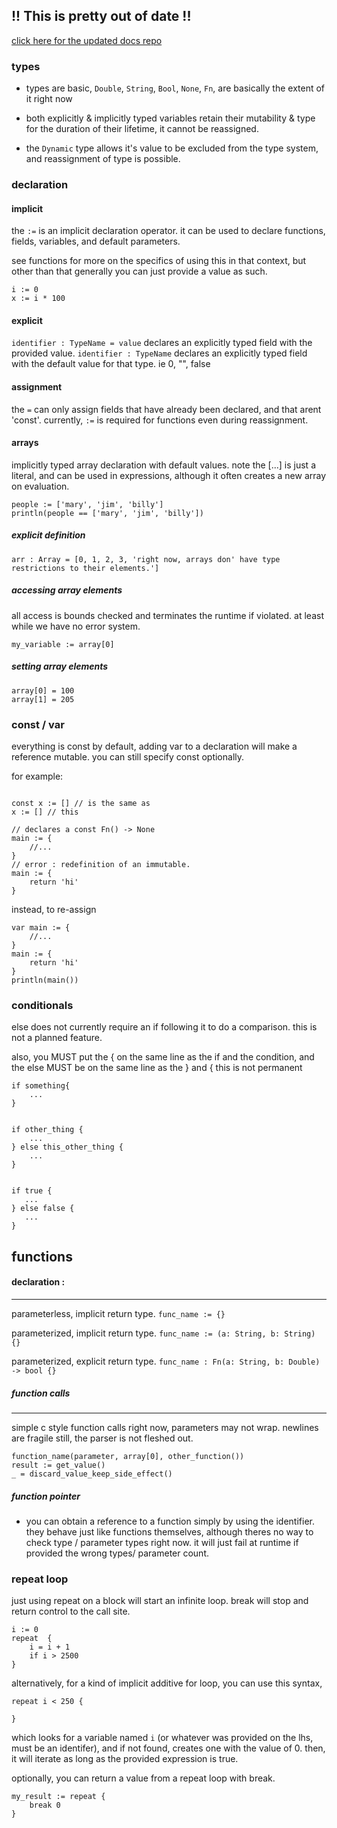 
## !! This is pretty out of date !!
[click here for the updated docs repo](https://github.com/toolateralus/scorch-lang-doc.git)

### types 
- types are basic, `Double`, `String`, `Bool`, `None`, `Fn`, are basically the extent of it right now

- both explicitly & implicitly typed variables retain their mutability & type for the duration of their lifetime, it cannot be reassigned.
- the `Dynamic` type allows it's value to be excluded from the type system, and reassignment of type is possible.



### declaration 


#### implicit

the `:=` is an implicit declaration operator.
it can be used to declare functions, fields, variables, and default parameters.

see functions for more on the specifics of using this in that context, but other than that
generally you can just provide a value as such.

```
i := 0
x := i * 100
```


#### explicit
`identifier : TypeName = value` declares an explicitly typed field with the provided value.
`identifier : TypeName` declares an explicitly typed field with the default value for that type. ie 0, "", false


#### assignment 
the `=` can only assign fields that have already been declared, and that arent 'const'.
currently, `:=` is required for functions even during reassignment.

#### arrays

implicitly typed array declaration with default values.
note the [...] is just a literal, and can be used in expressions, although it often creates a new array on evaluation.
```
people := ['mary', 'jim', 'billy']
println(people == ['mary', 'jim', 'billy'])
```

##### explicit definition

```
arr : Array = [0, 1, 2, 3, 'right now, arrays don' have type restrictions to their elements.']
```

##### accessing array elements 
all access is bounds checked and terminates the runtime if violated.
at least while we have no error system.
```
my_variable := array[0]
```
##### setting array elements
```
array[0] = 100
array[1] = 205
```


### const / var 
everything is const by default, adding var to a declaration will make a reference mutable.
you can still specify const optionally.

for example: 
```

const x := [] // is the same as
x := [] // this

// declares a const Fn() -> None
main := {
	//...
}
// error : redefinition of an immutable.
main := { 
	return 'hi'
}
```

instead, to re-assign
```
var main := {
	//...
}
main := {
	return 'hi'
}
println(main())
```

### conditionals
else does not currently require an if following it to do a comparison.
this is not a planned feature.

also, you MUST put the { on the same line as the if and the condition, and the else MUST be on the same line as the } and {
this is not permanent
```
if something{
	...
}


if other_thing {
	...
} else this_other_thing {
	...
}


if true {
   ... 
} else false {
   ...
}
```

## functions
#### declaration : 
---
parameterless, implicit return type.
`func_name := {}`

parameterized, implicit return type.
`func_name := (a: String, b: String) {}`  

parameterized, explicit return type.
`func_name : Fn(a: String, b: Double) -> bool {}`


##### function calls
--- 
simple c style function calls
right now, parameters may not wrap. newlines are fragile still, the parser is not fleshed out.
```
function_name(parameter, array[0], other_function())
result := get_value()
_ = discard_value_keep_side_effect()
```

##### function pointer
- you can obtain a reference to a function simply by using the identifier.
they behave just like functions themselves, although theres no way to check type / parameter types right now.
it will just fail at runtime if provided the wrong types/ parameter count.


### repeat loop 


just using repeat on a block will start an infinite loop.
break will stop and return control to the call site.
``` 
i := 0
repeat  {
	i = i + 1
	if i > 2500
}
```

alternatively, for a kind of implicit additive for loop, you can use this syntax, 

```
repeat i < 250 {

}
```

which looks for a variable named `i` (or whatever was provided on the lhs, must be an identifer), and if not found, creates one with the value of 0.
then, it will iterate as long as the provided expression is true.

optionally, you can return a value from a repeat loop with break.

```
my_result := repeat {
	break 0
}
```
